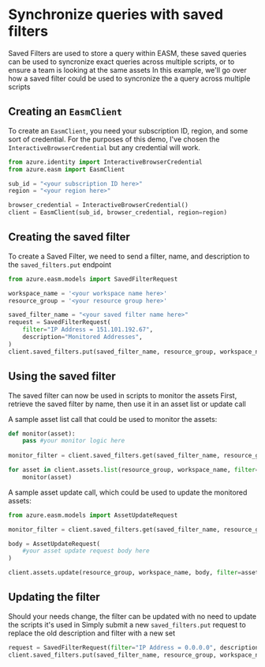 # Synchronize queries with saved filters
Saved Filters are used to store a query within EASM, these saved queries can be used to syncronize exact queries across multiple scripts, or to ensure a team is looking at the same assets
In this example, we'll go over how a saved filter could be used to syncronize the a query across multiple scripts

## Creating an `EasmClient`
To create an `EasmClient`, you need your subscription ID, region, and some sort of credential. For the purposes of this demo, I've chosen the `InteractiveBrowserCredential` but any credential will work.

```python 
from azure.identity import InteractiveBrowserCredential
from azure.easm import EasmClient

sub_id = "<your subscription ID here>"
region = "<your region here>"

browser_credential = InteractiveBrowserCredential()
client = EasmClient(sub_id, browser_credential, region=region)
```


## Creating the saved filter
To create a Saved Filter, we need to send a filter, name, and description to the `saved_filters.put` endpoint

```python
from azure.easm.models import SavedFilterRequest

workspace_name = '<your workspace name here>'
resource_group = '<your resource group here>'

saved_filter_name = "<your saved filter name here>"
request = SavedFilterRequest(
	filter="IP Address = 151.101.192.67",
	description="Monitored Addresses",
)
client.saved_filters.put(saved_filter_name, resource_group, workspace_name, body=request)
```

## Using the saved filter
The saved filter can now be used in scripts to monitor the assets
First, retrieve the saved filter by name, then use it in an asset list or update call

A sample asset list call that could be used to monitor the assets:
```python
def monitor(asset):
	pass #your monitor logic here
	
monitor_filter = client.saved_filters.get(saved_filter_name, resource_group, workspace_name).filter

for asset in client.assets.list(resource_group, workspace_name, filter=monitor_filter):
	monitor(asset)
```

A sample asset update call, which could be used to update the monitored assets:
```python
from azure.easm.models import AssetUpdateRequest

monitor_filter = client.saved_filters.get(saved_filter_name, resource_group, workspace_name).filter

body = AssetUpdateRequest(
	#your asset update request body here
)

client.assets.update(resource_group, workspace_name, body, filter=asset_filter)
```

## Updating the filter
Should your needs change, the filter can be updated with no need to update the scripts it's used in
Simply submit a new `saved_filters.put` request to replace the old description and filter with a new set

```python
request = SavedFilterRequest(filter="IP Address = 0.0.0.0", description="Monitored Addresses")
client.saved_filters.put(saved_filter_name, resource_group, workspace_name, body=request)
```
